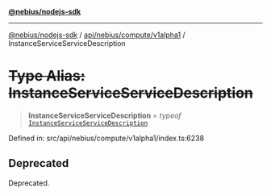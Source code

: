 [**@nebius/nodejs-sdk**](../../../../../README.md)

***

[@nebius/nodejs-sdk](../../../../../README.md) / [api/nebius/compute/v1alpha1](../README.md) / InstanceServiceServiceDescription

# ~~Type Alias: InstanceServiceServiceDescription~~

> **InstanceServiceServiceDescription** = *typeof* [`InstanceServiceServiceDescription`](../variables/InstanceServiceServiceDescription.md)

Defined in: src/api/nebius/compute/v1alpha1/index.ts:6238

## Deprecated

Deprecated.
